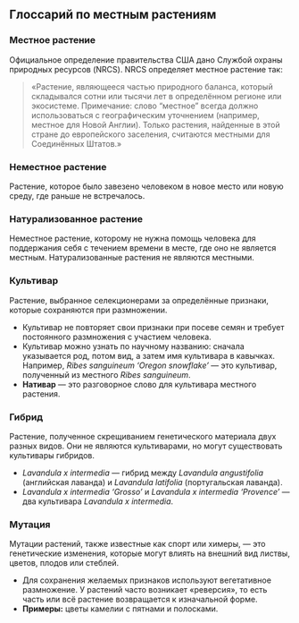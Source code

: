 ## Глоссарий по местным растениям

### Местное растение

Официальное определение правительства США дано Службой охраны природных ресурсов (NRCS). NRCS определяет местное растение так:

> «Растение, являющееся частью природного баланса, который складывался сотни или тысячи лет в определённом регионе или экосистеме. Примечание: слово “местное” всегда должно использоваться с географическим уточнением (например, местное для Новой Англии). Только растения, найденные в этой стране до европейского заселения, считаются местными для Соединённых Штатов.»

### Неместное растение

Растение, которое было завезено человеком в новое место или новую среду, где раньше не встречалось.

### Натурализованное растение

Неместное растение, которому не нужна помощь человека для поддержания себя с течением времени в месте, где оно не является местным. Натурализованные растения не являются местными.

### Культивар

Растение, выбранное селекционерами за определённые признаки, которые сохраняются при размножении.

- Культивар не повторяет свои признаки при посеве семян и требует постоянного размножения с участием человека.
- Культивар можно узнать по научному названию: сначала указывается род, потом вид, а затем имя культивара в кавычках. Например, *Ribes sanguineum ‘Oregon snowflake’* — это культивар, полученный из местного *Ribes sanguineum*.
- **Нативар** — это разговорное слово для культивара местного растения.

### Гибрид

Растение, полученное скрещиванием генетического материала двух разных видов. Они не являются культиварами, но могут существовать культивары гибридов.

- *Lavandula x intermedia* — гибрид между *Lavandula angustifolia* (английская лаванда) и *Lavandula latifolia* (португальская лаванда).
- *Lavandula x intermedia ‘Grosso’* и *Lavandula x intermedia ‘Provence’* — два культивара *Lavandula x intermedia*.

### Мутация

Мутации растений, также известные как спорт или химеры, — это генетические изменения, которые могут влиять на внешний вид листвы, цветов, плодов или стеблей.

- Для сохранения желаемых признаков используют вегетативное размножение. У растений часто возникает «реверсия», то есть часть или всё растение возвращается к изначальной форме.
- **Примеры:** цветы камелии с пятнами и полосками.
